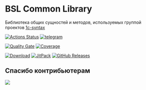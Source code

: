 # BSL Common Library

Библиотека общих сущностей и методов, используемых группой проектов [1c-syntax](https://github.com/1c-syntax)

[![Actions Status](https://github.com/1c-syntax/bsl-common-library/workflows/Java%20CI/badge.svg)](https://github.com/1c-syntax/bsl-common-library/actions)
[![telegram](https://img.shields.io/badge/telegram-chat-green.svg)](https://t.me/bsl_language_server)

[![Quality Gate](https://sonarcloud.io/api/project_badges/measure?project=1c-syntax_bsl-common-library&metric=alert_status)](https://sonarcloud.io/dashboard?id=1c-syntax_bsl-common-library)
[![Coverage](https://sonarcloud.io/api/project_badges/measure?project=1c-syntax_bsl-common-library&metric=coverage)](https://sonarcloud.io/dashboard?id=1c-syntax_bsl-common-library)

[![Download](https://img.shields.io/github/release/1c-syntax/bsl-common-library.svg?label=download&style=flat)](https://github.com/1c-syntax/bsl-common-library/releases/latest)
[![JitPack](https://jitpack.io/v/1c-syntax/bsl-common-library.svg)](https://jitpack.io/#1c-syntax/bsl-common-library)
[![GitHub Releases](https://img.shields.io/github/downloads/1c-syntax/bsl-common-library/latest/total?style=flat-square)](https://github.com/1c-syntax/bsl-common-library/releases)

## Спасибо контрибьютерам

<a href="https://github.com/1c-syntax/mdclasses/graphs/contributors">
  <img src="https://contrib.rocks/image?repo=1c-syntax/bsl-common-library" />
</a>
